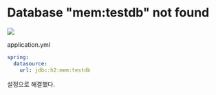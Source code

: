 # Database "mem:testdb" not found
<img src="https://github.com/lew0205/TIL/assets/80537533/c6381528-f426-4f2f-a54b-09d1f99386b7">

application.yml
```yaml
spring:
  datasource:
    url: jdbc:h2:mem:testdb
```
설정으로 해결했다.